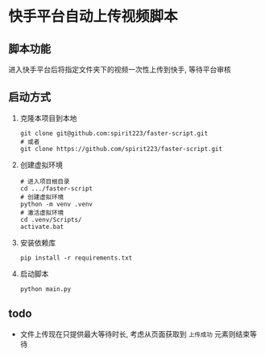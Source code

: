 # 快手平台自动上传视频脚本
## 脚本功能
进入快手平台后将指定文件夹下的视频一次性上传到快手, 等待平台审核
## 启动方式
1. 克隆本项目到本地
    ```shell
    git clone git@github.com:spirit223/faster-script.git
    # 或者
    git clone https://github.com/spirit223/faster-script.git
    ```
2. 创建虚拟环境
    ```shell
    # 进入项目根目录
    cd .../faster-script
    # 创建虚拟环境
    python -m venv .venv
    # 激活虚拟环境
    cd .venv/Scripts/
    activate.bat
    ```
3. 安装依赖库
   ```shell
   pip install -r requirements.txt
   ```
4. 启动脚本
   ```shell
   python main.py
   ```

## todo
- 文件上传现在只提供最大等待时长, 考虑从页面获取到 `上传成功` 元素则结束等待